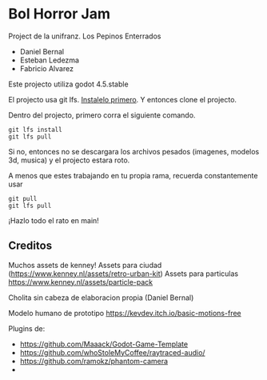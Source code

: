 # Bol Horror Jam
Project de la unifranz. Los Pepinos Enterrados

- Daniel Bernal
- Esteban Ledezma
- Fabricio Alvarez

Este projecto utiliza godot 4.5.stable

El projecto usa git lfs. [Instalelo primero](https://docs.github.com/en/repositories/working-with-files/managing-large-files/installing-git-large-file-storage). Y entonces clone el projecto.

Dentro del projecto, primero corra el siguiente comando.

```
git lfs install
git lfs pull
```

Si no, entonces no se descargara los archivos pesados (imagenes, modelos 3d, musica) y el projecto estara roto.

A menos que estes trabajando en tu propia rama, recuerda constantemente usar

```
git pull
git lfs pull
```

¡Hazlo todo el rato en main!

## Creditos
Muchos assets de kenney!
Assets para ciudad 
(https://www.kenney.nl/assets/retro-urban-kit) 
Assets para particulas
https://www.kenney.nl/assets/particle-pack

Cholita sin cabeza de elaboracion propia (Daniel Bernal)

Modelo humano de prototipo
https://kevdev.itch.io/basic-motions-free

Plugins de:
- https://github.com/Maaack/Godot-Game-Template
- https://github.com/whoStoleMyCoffee/raytraced-audio/
- https://github.com/ramokz/phantom-camera
- 
